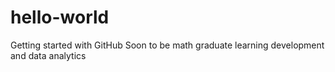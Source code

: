 # hello-world
Getting started with GitHub
Soon to be math graduate learning development and data analytics 
